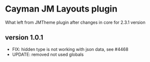 # Cayman JM Layouts plugin

What left from JMTheme plugin after changes in core for 2.3.1 version

## version 1.0.1

* FIX: hidden type is not working with json data, see #4468
* UPDATE: removed not used globals